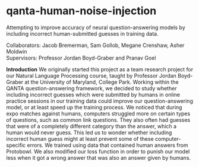 # qanta-human-noise-injection
Attempting to improve accuracy of neural question-answering models by including incorrect human-submitted guesses in training data.

Collaborators: Jacob Bremerman, Sam Gollob, Megane Crenshaw, Asher Moldwin<br/>  Supervisors: Professor Jordan Boyd-Graber and Pranav Goel

<b>Introduction</b>
	We originally started this project as a team research project for our Natural Language Processing course, taught by Professor Jordan Boyd-Graber at the University of Maryland, College Park. 
	Working within the QANTA question-answering framework, we decided to study whether including incorrect guesses which were submitted by humans in online practice sessions in our training data could improve our question-answering model, or at least speed up the training process.
We noticed that during expo matches against humans, computers struggled more on certain types of questions, such as common link questions. They also often had guesses that were of a completely different category than the answer, which a human would never guess.  This led us to wonder whether including incorrect human guess might at least prevent some of these computer-specific errors.	
We trained using data that contained human answers from Protobowl. We also modified our loss function in order to punish our model less when it got a wrong answer that was also an answer given by humans. 
